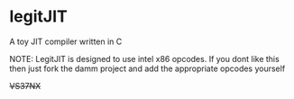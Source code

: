 legitJIT
========

A toy JIT compiler written in C

NOTE: LegitJIT is designed to use intel x86 opcodes. If you dont like this then just fork the damm project and add the appropriate opcodes yourself

~~VS37NX~~
